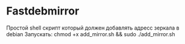 # Fastdebmirror
Простой shell скрипт который должен добавлять адресс зеркала в debian
Запускать: chmod +x add_mirror.sh && sudo ./add_mirror.sh
